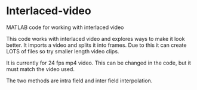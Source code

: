 # Interlaced-video
MATLAB code for working with interlaced video

This code works with interlaced video and explores ways to make it look better. 
It imports a video and splits it into frames. Due to this it can create LOTS of files
so try smaller length video clips.

It is currently for 24 fps mp4 video. This can be changed in the code, but it must match the video used.

The two methods are intra field and inter field interpolation. 
